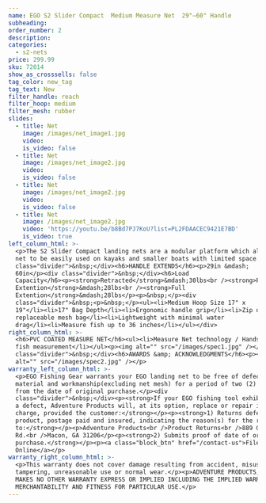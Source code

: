 ```yaml
---
name: EGO S2 Slider Compact  Medium Measure Net  29"—60" Handle
subheading:
order_number: 2
description:
categories:
  - s2-nets
price: 299.99
sku: 72014
show_as_crosssells: false
tag_color: new_tag
tag_text: New
filter_handle: reach
filter_hoop: medium
filter_mesh: rubber
slides:
  - title: Net
    image: /images/net_image1.jpg
    video:
    is_video: false
  - title: Net
    image: /images/net_image2.jpg
    video:
    is_video: false
  - title: Net
    image: /images/net_image2.jpg
    video:
    is_video: false
  - title: Net
    image: /images/net_image2.jpg
    video: 'https://youtu.be/b8Bd7PJ7KoU?list=PL2FDAACEC9421E7BD'
    is_video: true
left_column_html: >-
  <p>The S2 Slider Compact landing nets are a modular platform which allows the
  net to be easily used on kayaks and smaller boats with limited space.</p><div
  class="divider">&nbsp;</div><h6>HANDLE EXTENDS</h6><p>29in &mdash;
  60in</p><div class="divider">&nbsp;</div><h6>Load
  Capacity</h6><p><strong>Retracted</strong>&mdash;30lbs<br /><strong>Partial
  Extention</strong>&mdash;28lbs<br /><strong>Full
  Extention</strong>&mdash;28lbs</p><p>&nbsp;</p><div
  class="divider">&nbsp;<p>&nbsp;</p><ul><li>Medium Hoop Size 17" x
  19"</li><li>17" Bag Depth</li><li>Ergonomic handle grip</li><li>Zip on/off
  replaceable mesh bag</li><li>Lightweight with minimal water
  drag</li><li>Measure fish up to 36 inches</li></ul></div>
right_column_html: >-
  <h6>PVC COATED MEASURE NET</h6><ul><li>Measure Net technology / Hands free
  fish measurement</li></ul><p><img alt="" src="/images/spec1.jpg" /></p><div
  class="divider">&nbsp;</div><h6>AWARDS &amp; ACKNOWLEDGMENTS</h6><p><img
  alt="" src="/images/spec2.jpg" /></p>
warranty_left_column_html: >-
  <p>EGO Fishing Gear warrants your EGO landing net to be free of defects in
  material and workmanship(excluding net mesh) for a period of two (2) years
  from the date of original purchase.</p><div
  class="divider">&nbsp;</div><p><strong>If your EGO fishing tool exhibits such
  a defect, Adventure Products will, at its option, replace or repair it without
  charge, provided the customer:</strong></p><p><strong>1) Returns defective
  product, postage paid and insured, indicating the reason(s) for the return
  to:</strong></p><p>Adventure Products<br />Product Returns<br />889 Guy Paine
  Rd.<br />Macon, GA 31206</p><p><strong>2) Submits proof of date of original
  purchase.</strong></p><p><a class="block_btn" href="/contact-us">File Claim
  Online</a></p>
warranty_right_column_html: >-
  <p>This warranty does not cover damage resulting from accident, misuse, abuse,
  tampering, unreasonable use or normal wear.</p><p>ADVENTURE PRODUCTS, INC.
  MAKES NO OTHER WARRANTY EXPRESS OR IMPLIED INCLUDING THE IMPLIED WARRANTIES OF
  MERCHANTABILITY AND FITNESS FOR PARTICULAR USE.</p>
---
```

